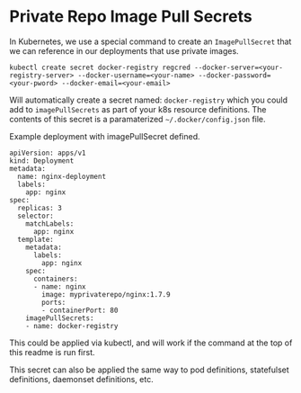 # Private Repo Image Pull Secrets

In Kubernetes, we use a special command to create an `ImagePullSecret` that we can reference in our deployments that use private images.

`kubectl create secret docker-registry regcred --docker-server=<your-registry-server> --docker-username=<your-name> --docker-password=<your-pword> --docker-email=<your-email>`

Will automatically create a secret named: `docker-registry` which you could add to `imagePullSecrets` as part of your k8s resource definitions. The contents of this secret is a paramaterized `~/.docker/config.json` file.

Example deployment with imagePullSecret defined.

```
apiVersion: apps/v1 
kind: Deployment
metadata:
  name: nginx-deployment
  labels:
    app: nginx
spec:
  replicas: 3
  selector:
    matchLabels:
      app: nginx
  template:
    metadata:
      labels:
        app: nginx
    spec:
      containers:
      - name: nginx
        image: myprivaterepo/nginx:1.7.9
        ports:
        - containerPort: 80
    imagePullSecrets:
    - name: docker-registry
```

This could be applied via kubectl, and will work if the command at the top of this readme is run first.

This secret can also be applied the same way to pod definitions, statefulset definitions, daemonset definitions, etc. 